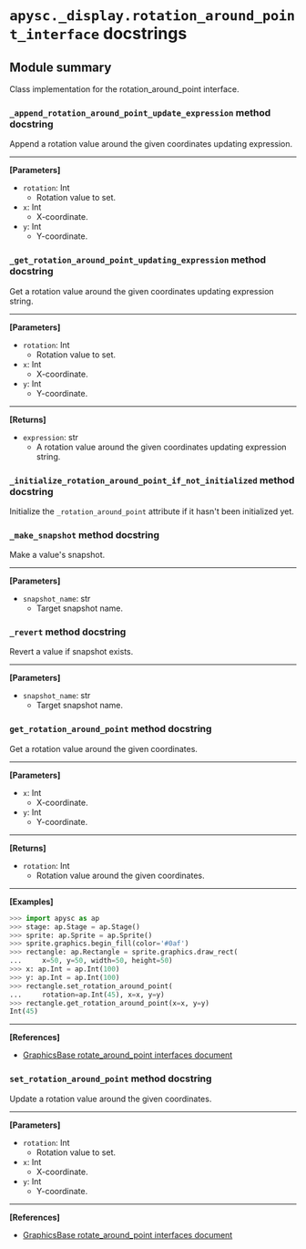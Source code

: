 # `apysc._display.rotation_around_point_interface` docstrings

## Module summary

Class implementation for the rotation_around_point interface.

### `_append_rotation_around_point_update_expression` method docstring

Append a rotation value around the given coordinates updating expression.<hr>

**[Parameters]**

- `rotation`: Int
  - Rotation value to set.
- `x`: Int
  - X-coordinate.
- `y`: Int
  - Y-coordinate.

### `_get_rotation_around_point_updating_expression` method docstring

Get a rotation value around the given coordinates updating expression string.<hr>

**[Parameters]**

- `rotation`: Int
  - Rotation value to set.
- `x`: Int
  - X-coordinate.
- `y`: Int
  - Y-coordinate.

<hr>

**[Returns]**

- `expression`: str
  - A rotation value around the given coordinates updating expression string.

### `_initialize_rotation_around_point_if_not_initialized` method docstring

Initialize the `_rotation_around_point` attribute if it hasn't been initialized yet.

### `_make_snapshot` method docstring

Make a value's snapshot.<hr>

**[Parameters]**

- `snapshot_name`: str
  - Target snapshot name.

### `_revert` method docstring

Revert a value if snapshot exists.<hr>

**[Parameters]**

- `snapshot_name`: str
  - Target snapshot name.

### `get_rotation_around_point` method docstring

Get a rotation value around the given coordinates.<hr>

**[Parameters]**

- `x`: Int
  - X-coordinate.
- `y`: Int
  - Y-coordinate.

<hr>

**[Returns]**

- `rotation`: Int
  - Rotation value around the given coordinates.

<hr>

**[Examples]**

```py
>>> import apysc as ap
>>> stage: ap.Stage = ap.Stage()
>>> sprite: ap.Sprite = ap.Sprite()
>>> sprite.graphics.begin_fill(color='#0af')
>>> rectangle: ap.Rectangle = sprite.graphics.draw_rect(
...     x=50, y=50, width=50, height=50)
>>> x: ap.Int = ap.Int(100)
>>> y: ap.Int = ap.Int(100)
>>> rectangle.set_rotation_around_point(
...     rotation=ap.Int(45), x=x, y=y)
>>> rectangle.get_rotation_around_point(x=x, y=y)
Int(45)
```

<hr>

**[References]**

- [GraphicsBase rotate_around_point interfaces document](https://simon-ritchie.github.io/apysc/graphics_base_rotation_around_point.html)

### `set_rotation_around_point` method docstring

Update a rotation value around the given coordinates.<hr>

**[Parameters]**

- `rotation`: Int
  - Rotation value to set.
- `x`: Int
  - X-coordinate.
- `y`: Int
  - Y-coordinate.

<hr>

**[References]**

- [GraphicsBase rotate_around_point interfaces document](https://simon-ritchie.github.io/apysc/graphics_base_rotation_around_point.html)